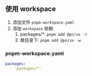 ## 使用 workspace
1. 添加文件 `pnpm-workspace.yaml`
2. 添加 `workspace` 依赖.
	1. packages/\*: `pnpm add @pn/xx -r`
	2. 根目录下: `pnpm add @pn/xx -w`
### pnpm-workspace.yaml
```yaml
packages:
  - 'packages/*'
```